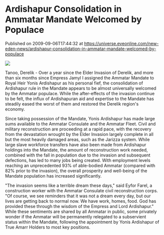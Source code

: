 # Ardishapur Consolidation in Ammatar Mandate Welcomed by Populace
Published on 2009-09-06T17:44:32 at https://universe.eveonline.com/new-eden-news/ardishapur-consolidation-in-ammatar-mandate-welcomed-by-populace

![](http://www.eve-mercury.net/images/mercurybanner.png)  
  
Tanoo, Derelik - Over a year since the Elder Invasion of Derelik, and more than six months since Empress Jamyl I assigned the Ammatar Mandate to Royal Heir Yonis Ardishapur as his personal fief, the consolidation of Ardishapur rule in the Mandate appears to be almost universally welcomed by the Ammatar populace. While the after-effects of the invasion continue to be felt, the influx of Ardishapuran aid and expertise to the Mandate has steadily eased the worst of them and restored the Derelik region's economy.

Since taking possession of the Mandate, Yonis Ardishapur has made large sums available to the Ammatar Consulate and the Ammatar Fleet. Civil and military reconstruction are proceeding at a rapid pace, with the recovery from the devastation wrought by the Elder Invasion largely complete in all but the most heavily damaged areas, such as the Jarizza system. While large slave workforce transfers have also been made from Ardishapur holdings into the Mandate, the amount of reconstruction work needed, combined with the fall in population due to the invasion and subsequent defections, has led to many jobs being created. With employment levels reaching an unprecedented 93% of able-bodied Ammatar (compared with 82% prior to the invasion), the overall prosperity and well-being of the Mandate population has increased significantly.

"The invasion seems like a terrible dream these days," said Eyfor Farel, a construction worker with the Ammatar Consulate civil reconstruction corps. "Of course, we see reminders that it was not a dream every day, but our lives are getting back to normal now. We have work, homes, food. God has provided these through the wisdom of the Empress and Lord Ardishapur." While these sentiments are shared by all Ammatar in public, some privately wonder if the Ammatar will be permanently relegated to a subservient status within the Mandate, following the appointment by Yonis Ardishapur of True Amarr Holders to most key positions.
